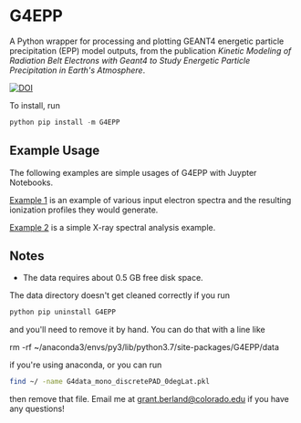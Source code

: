# G4EPP
A Python wrapper for processing and plotting GEANT4 energetic particle precipitation (EPP) model outputs, from the publication *Kinetic Modeling of Radiation Belt Electrons with Geant4 to Study Energetic Particle Precipitation in Earth's Atmosphere*.



[![DOI](https://zenodo.org/badge/614964713.svg)](https://zenodo.org/badge/latestdoi/614964713)



To install, run 

```python 
python pip install -m G4EPP
```

## Example Usage

The following examples are simple usages of G4EPP with Juypter Notebooks. 

[Example 1](./G4EPP/examples/Ionization_profile_examples.ipynb) is an example of various input electron spectra and the resulting ionization profiles they would generate.

[Example 2](./G4EPP/examples/X_ray_analysis_examples.ipynb) is a simple X-ray spectral analysis example.



## Notes
- The data requires about 0.5 GB free disk space.

The data directory doesn't get cleaned correctly if you run 
```python
python pip uninstall G4EPP
```
and you'll need to remove it by hand. You can do that with a line like

rm -rf ~/anaconda3/envs/py3/lib/python3.7/site-packages/G4EPP/data

if you're using anaconda, or you can run

```bash
find ~/ -name G4data_mono_discretePAD_0degLat.pkl
```

then remove that file. Email me at grant.berland@colorado.edu if you have any questions!

